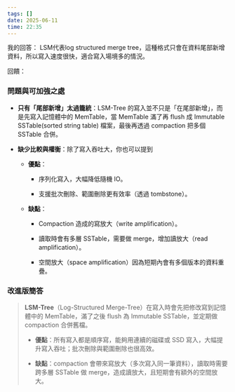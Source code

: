 ```yaml
---
tags: []
date: 2025-06-11
time: 22:35
---
```


我的回答：
LSM代表log structured merge tree，這種格式只會在資料尾部新增資料，所以寫入速度很快，適合寫入場境多的情況。

回饋：

### 問題與可加強之處

- **只有「尾部新增」太過籠統**：LSM-Tree 的寫入並不只是「在尾部新增」，而是先寫入記憶體中的 MemTable，當 MemTable 滿了再 flush 成 Immutable SSTable(sorted string table) 檔案，最後再透過 compaction 把多個 SSTable 合併。
    
- **缺少比較與權衡**：除了寫入吞吐大，你也可以提到
    
    - **優點**：
        
        - 序列化寫入，大幅降低隨機 IO。
            
        - 支援批次刪除、範圍刪除更有效率（透過 tombstone）。
            
    - **缺點**：
        
        - Compaction 造成的寫放大（write amplification）。
            
        - 讀取時會有多層 SSTable，需要做 merge，增加讀放大（read amplification）。
            
        - 空間放大（space amplification）因為短期內會有多個版本的資料重疊。
            

### 改進版簡答

> **LSM-Tree**（Log-Structured Merge-Tree）在寫入時會先把修改寫到記憶體中的 MemTable，滿了之後 flush 為 Immutable SSTable，並定期做 compaction 合併舊檔。
> 
> - **優點**：所有寫入都是順序寫，能夠用連續的磁碟或 SSD 寫入，大幅提升寫入吞吐；批次刪除與範圍刪除也很高效。
>     
> - **缺點**：compaction 會帶來寫放大（多次寫入同一筆資料），讀取時需要跨多層 SSTable 做 merge，造成讀放大，且短期會有額外的空間放大。
>